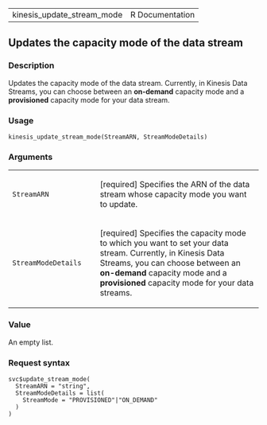 <table style="width: 100%;">
<tbody>
<tr class="odd">
<td>kinesis_update_stream_mode</td>
<td style="text-align: right;">R Documentation</td>
</tr>
</tbody>
</table>

## Updates the capacity mode of the data stream

### Description

Updates the capacity mode of the data stream. Currently, in Kinesis Data
Streams, you can choose between an **on-demand** capacity mode and a
**provisioned** capacity mode for your data stream.

### Usage

    kinesis_update_stream_mode(StreamARN, StreamModeDetails)

### Arguments

<table>
<colgroup>
<col style="width: 35%" />
<col style="width: 65%" />
</colgroup>
<tbody>
<tr class="odd">
<td><code
id="kinesis_update_stream_mode_:_StreamARN">StreamARN</code></td>
<td><p>[required] Specifies the ARN of the data stream whose capacity
mode you want to update.</p></td>
</tr>
<tr class="even">
<td><code
id="kinesis_update_stream_mode_:_StreamModeDetails">StreamModeDetails</code></td>
<td><p>[required] Specifies the capacity mode to which you want to set
your data stream. Currently, in Kinesis Data Streams, you can choose
between an <strong>on-demand</strong> capacity mode and a
<strong>provisioned</strong> capacity mode for your data
streams.</p></td>
</tr>
</tbody>
</table>

### Value

An empty list.

### Request syntax

    svc$update_stream_mode(
      StreamARN = "string",
      StreamModeDetails = list(
        StreamMode = "PROVISIONED"|"ON_DEMAND"
      )
    )
